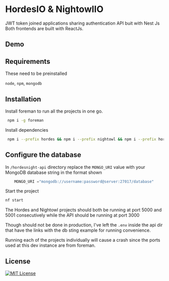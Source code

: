 
# HordesIO & NightowlIO

JWT token joined applications sharing authentication API buit with Nest Js 
Both frontends are built with ReactJs.




## Demo



## Requirements
These need to be preinstalled

`node`, `npm`, `mongodb`

## Installation
Install foreman to run all the projects in one go.

``` bash
 npm i -g foreman

```

Install dependencies

```bash
 npm i --prefix hordes && npm i --prefix nightowl && npm i --prefix hordesnight-api
```
## Configure the database
In `/hordesnight-api` directory replace the `MONGO_URI` value with your MongoDB database string in the format shown

```python
    MONGO_URI ="mongodb://username:password@server:27017/database"
```

Start the project

```bash
nf start
```

The Hordes and Nightowl projects should both be running  at port 5000 and 5001 consecutively while the API should be running at port 3000

Though should not be done in production, I've left the ``.env`` inside the api dir that have the links with the db sting example for running convenience.

Running each of the projects individually will cause a crash since the ports used at this dev instance are from foreman.

## License

[![MIT License](https://img.shields.io/badge/License-MIT-green.svg)](https://choosealicense.com/licenses/mit/)
